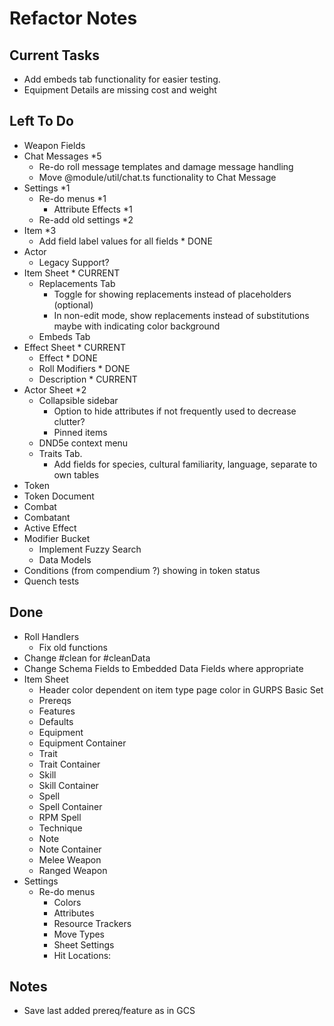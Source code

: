 # Refactor Notes

## Current Tasks

- Add embeds tab functionality for easier testing.
- Equipment Details are missing cost and weight

## Left To Do

- Weapon Fields
- Chat Messages \*5
  - Re-do roll message templates and damage message handling
  - Move @module/util/chat.ts functionality to Chat Message
- Settings \*1
  - Re-do menus \*1
    - Attribute Effects \*1
  - Re-add old settings \*2
- Item \*3
  - Add field label values for all fields \* DONE
- Actor
  - Legacy Support?
- Item Sheet \* CURRENT
  - Replacements Tab
    - Toggle for showing replacements instead of placeholders (optional)
    - In non-edit mode, show replacements instead of substitutions maybe with indicating color background
  - Embeds Tab
- Effect Sheet \* CURRENT
  - Effect \* DONE
  - Roll Modifiers \* DONE
  - Description \* CURRENT
- Actor Sheet \*2
  - Collapsible sidebar
    - Option to hide attributes if not frequently used to decrease clutter?
    - Pinned items
  - DND5e context menu
  - Traits Tab.
    - Add fields for species, cultural familiarity, language, separate to own tables
- Token
- Token Document
- Combat
- Combatant
- Active Effect
- Modifier Bucket
  - Implement Fuzzy Search
  - Data Models
- Conditions (from compendium ?) showing in token status
- Quench tests

## Done

- Roll Handlers
  - Fix old functions
- Change #clean for #cleanData
- Change Schema Fields to Embedded Data Fields where appropriate
- Item Sheet
  - Header color dependent on item type page color in GURPS Basic Set
  - Prereqs
  - Features
  - Defaults
  - Equipment
  - Equipment Container
  - Trait
  - Trait Container
  - Skill
  - Skill Container
  - Spell
  - Spell Container
  - RPM Spell
  - Technique
  - Note
  - Note Container
  - Melee Weapon
  - Ranged Weapon
- Settings
  - Re-do menus
    - Colors
    - Attributes
    - Resource Trackers
    - Move Types
    - Sheet Settings
    - Hit Locations:

## Notes

- Save last added prereq/feature as in GCS
